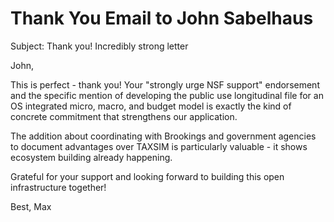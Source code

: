 # Thank You Email to John Sabelhaus

Subject: Thank you! Incredibly strong letter

John,

This is perfect - thank you! Your "strongly urge NSF support" endorsement and the specific mention of developing the public use longitudinal file for an OS integrated micro, macro, and budget model is exactly the kind of concrete commitment that strengthens our application.

The addition about coordinating with Brookings and government agencies to document advantages over TAXSIM is particularly valuable - it shows ecosystem building already happening.

Grateful for your support and looking forward to building this open infrastructure together!

Best,
Max